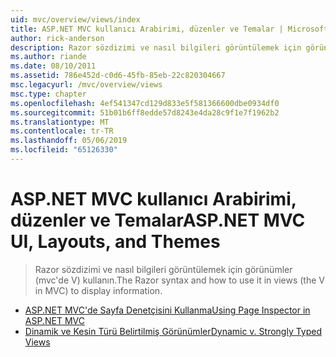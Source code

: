 ```yaml
---
uid: mvc/overview/views/index
title: ASP.NET MVC kullanıcı Arabirimi, düzenler ve Temalar | Microsoft Docs
author: rick-anderson
description: Razor sözdizimi ve nasıl bilgileri görüntülemek için görünümler (mvc'de V) kullanın.
ms.author: riande
ms.date: 08/10/2011
ms.assetid: 786e452d-c0d6-45fb-85eb-22c820304667
msc.legacyurl: /mvc/overview/views
msc.type: chapter
ms.openlocfilehash: 4ef541347cd129d833e5f581366600dbe0934df0
ms.sourcegitcommit: 51b01b6ff8edde57d8243e4da28c9f1e7f1962b2
ms.translationtype: MT
ms.contentlocale: tr-TR
ms.lasthandoff: 05/06/2019
ms.locfileid: "65126330"
---
```

# <a name="aspnet-mvc-ui-layouts-and-themes"></a><span data-ttu-id="aa1a8-103">ASP.NET MVC kullanıcı Arabirimi, düzenler ve Temalar</span><span class="sxs-lookup"><span data-stu-id="aa1a8-103">ASP.NET MVC UI, Layouts, and Themes</span></span>

> <span data-ttu-id="aa1a8-104">Razor sözdizimi ve nasıl bilgileri görüntülemek için görünümler (mvc'de V) kullanın.</span><span class="sxs-lookup"><span data-stu-id="aa1a8-104">The Razor syntax and how to use it in views (the V in MVC) to display information.</span></span>

- [<span data-ttu-id="aa1a8-105">ASP.NET MVC'de Sayfa Denetçisini Kullanma</span><span class="sxs-lookup"><span data-stu-id="aa1a8-105">Using Page Inspector in ASP.NET MVC</span></span>](using-page-inspector-in-aspnet-mvc.md)
- [<span data-ttu-id="aa1a8-106">Dinamik ve Kesin Türü Belirtilmiş Görünümler</span><span class="sxs-lookup"><span data-stu-id="aa1a8-106">Dynamic v. Strongly Typed Views</span></span>](dynamic-v-strongly-typed-views.md)
